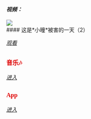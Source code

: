#### *视频：*


<body>
<a href="/v001.html">
<img border="0" src="/https://note.youdao.com/yws/api/personal/file/WEB9e7474f6ccedc8b178b1e4be7008dca7?method=download&shareKey=050dfd2a747cfe2b3568ebe8e3b38258&inline=true" /><br />
</a>
</body>
#### 这是*小曈*被害的一天（2）

[*观看*](/v001.html)

<font face="微软雅黑" color=DeepSkyBlue1 size=3>音乐🎶</font> 
---
[*进入*](/music-in.html)
 
 <font face="微软雅黑" color=DeepSkyBlue2 size=3>App</font> 
---
[*进入*](/app.html)
